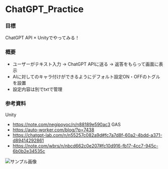 # ChatGPT_Practice

### 目標
ChatGPT API × Unityでやってみる！

### 概要
- ユーザーがテキスト入力 -> ChatGPT APIに送る -> 返答をもらって画面に表示
- AIに対してのキャラ付けができるようにデフォルト設定ON・OFFのトグルを設置
 - 設定内容は別でtxtで管理

### 参考資料
Unity
- https://note.com/negipoyoc/n/n88189e590ac3
GAS
- https://auto-worker.com/blog/?p=7438
- https://chatgpt-lab.com/n/n55257c082a9d#fc7a7d8f-60a2-4bdd-a371-d89414292861
- https://note.com/wbrs/n/nbcd662c0e207#fc10d916-fb17-4cc7-945c-6b0b2e34535c

![サンプル画像](Image/sampleGIF.avif)